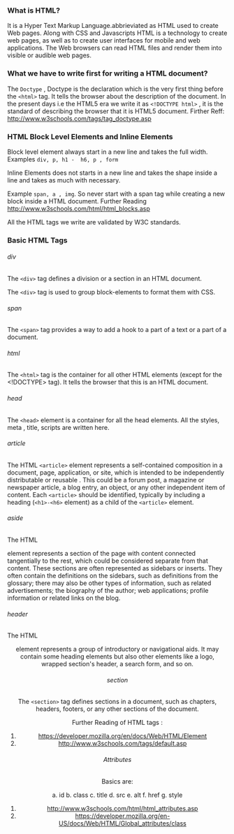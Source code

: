 ### What is HTML?

It is a Hyper Text Markup Language.abbrieviated as HTML used to create Web pages. Along with CSS and Javascripts HTML is a technology to create web pages, as well as to create user interfaces for mobile and web applications. 
The Web browsers can read HTML files and render them into visible or audible web pages.

### What we have to write first for writing a HTML document?
The ``` Doctype ``` , Doctype is the declaration which is the very first thing before the ```<html>``` tag. It tells the browser about the description of the document. In the present days i.e the HTML5 era we write it as ```<!DOCTYPE html>``` , it is the standard of describing the browser that it is HTML5 document. Firther Reff: http://www.w3schools.com/tags/tag_doctype.asp

### HTML Block Level Elements and Inline Elements

Block level element always start in a new line and takes the full width. Examples ```div, p, h1 -  h6, p , form```

Inline Elements does not starts in a new line and takes the shape inside a line and takes as much with necessary.

Example ``` span, a , img ```. So never start with a span tag while creating a new block inside a HTML document. Further Reading http://www.w3schools.com/html/html_blocks.asp


All the HTML tags we write are validated by W3C standards.

### Basic HTML Tags
###### div
The ```<div>``` tag defines a division or a section in an HTML document.

The ```<div>``` tag is used to group block-elements to format them with CSS.

###### span

The ```<span>``` tag provides a way to add a hook to a part of a text or a part of a document.

###### html
The ```<html>``` tag is the container for all other HTML elements (except for the <!DOCTYPE> tag). It  tells the browser that this is an HTML document.

###### head

The ```<head>``` element is a container for all the head elements. All the styles, meta , title, scripts are written here.

###### article
The HTML ```<article>``` element represents a self-contained composition in a document, page, application, or site, which is intended to be independently distributable or reusable . This could be a forum post, a magazine or newspaper article, a blog entry, an object, or any other independent item of content. Each ```<article>``` should be identified, typically by including a heading (```<h1>-<h6>``` element) as a child of the ```<article>``` element.


###### aside
The HTML <aside> element represents a section of the page with content connected tangentially to the rest, which could be considered separate from that content. These sections are often represented as sidebars or inserts. They often contain the definitions on the sidebars, such as definitions from the glossary; there may also be other types of information, such as related advertisements; the biography of the author; web applications; profile information or related links on the blog.

###### header

The HTML <header> element represents a group of introductory or navigational aids. It may contain some heading elements but also other elements like a logo, wrapped section's header, a search form, and so on.

###### section
The ```<section>``` tag defines sections in a document, such as chapters, headers, footers, or any other sections of the document.

Further Reading of HTML tags : 
1. https://developer.mozilla.org/en/docs/Web/HTML/Element
2. http://www.w3schools.com/tags/default.asp

###### Attributes

Basics are:

a. id
b. class
c. title
d. src
e. alt
f. href
g. style
1. http://www.w3schools.com/html/html_attributes.asp
2. https://developer.mozilla.org/en-US/docs/Web/HTML/Global_attributes/class









  


